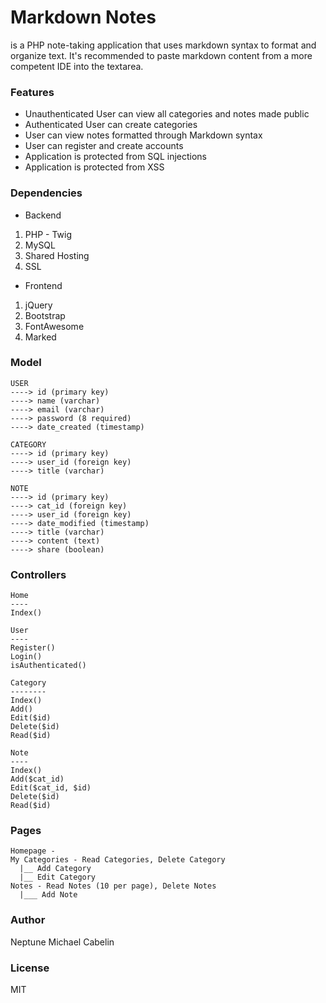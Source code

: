 # Markdown Notes
is a PHP note-taking application that uses markdown syntax to format and organize text.
It's recommended to paste markdown content from a more competent IDE into the textarea.

### Features
* Unauthenticated User can view all categories and notes made public
* Authenticated User can create categories
* User can view notes formatted through Markdown syntax
* User can register and create accounts
* Application is protected from SQL injections
* Application is protected from XSS

### Dependencies
* Backend
1. PHP - Twig
2. MySQL
3. Shared Hosting
4. SSL

* Frontend
1. jQuery
2. Bootstrap
3. FontAwesome
4. Marked

### Model
```
USER
----> id (primary key)
----> name (varchar)
----> email (varchar)
----> password (8 required)
----> date_created (timestamp)

CATEGORY
----> id (primary key)
----> user_id (foreign key)
----> title (varchar)

NOTE
----> id (primary key)
----> cat_id (foreign key)
----> user_id (foreign key)
----> date_modified (timestamp)
----> title (varchar)
----> content (text)
----> share (boolean)
```

### Controllers
```
Home
----
Index()

User
----
Register()
Login()
isAuthenticated()

Category
--------
Index()
Add()
Edit($id)
Delete($id)
Read($id)

Note
----
Index()
Add($cat_id)
Edit($cat_id, $id)
Delete($id)
Read($id)
```

### Pages
```
Homepage -
My Categories - Read Categories, Delete Category
  |__ Add Category
  |__ Edit Category
Notes - Read Notes (10 per page), Delete Notes
  |___ Add Note

```

### Author
Neptune Michael Cabelin

### License
MIT
